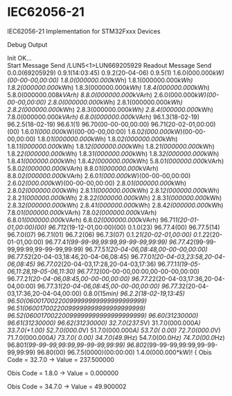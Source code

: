 # IEC62056-21
 IEC62056-21 Implementation for STM32Fxxx Devices


Debug Output 

Init OK...\
Start Message Send
/LUN5<1>LUN669205929
Readout Message Send
 0.0.0(69205929)
0.9.1(14:03:45)
0.9.2(20-04-06)
0.9.5(1)
1.6.0(000.000*kW)(00-00-00,00:00)
1.8.0(000000.000*kWh)
1.8.1(000000.000*kWh)
1.8.2(000000.000*kWh)
1.8.3(000000.000*kWh)
1.8.4(000000.000*kWh)
5.8.0(000000.008*kVArh)
8.8.0(000000.000*kVArh)
2.6.0(000.000*kW)(00-00-00,00:00)
2.8.0(000000.000*kWh)
2.8.1(000000.000*kWh)
2.8.2(000000.000*kWh)
2.8.3(000000.000*kWh)
2.8.4(000000.000*kWh)
7.8.0(000000.000*kVArh)
6.8.0(000000.000*kVArh)
96.1.3(18-02-19)
96.2.5(18-02-19)
96.6.1(1)
96.70(00-00-00,00:00)
96.71(20-02-01,00:00)(00)
1.6.0*1(000.000*kW)(00-00-00,00:00)
1.6.0*2(000.000*kW)(00-00-00,00:00)
1.8.0*1(000000.000*kWh)
1.8.0*2(000000.000*kWh)
1.8.1*1(000000.000*kWh)
1.8.1*2(000000.000*kWh)
1.8.2*1(000000.000*kWh)
1.8.2*2(000000.000*kWh)
1.8.3*1(000000.000*kWh)
1.8.3*2(000000.000*kWh)
1.8.4*1(000000.000*kWh)
1.8.4*2(000000.000*kWh)
5.8.0*1(000000.000*kVArh)
5.8.0*2(000000.000*kVArh)
8.8.0*1(000000.000*kVArh)
8.8.0*2(000000.000*kVArh)
2.6.0*1(000.000*kW)(00-00-00,00:00)
2.6.0*2(000.000*kW)(00-00-00,00:00)
2.8.0*1(000000.000*kWh)
2.8.0*2(000000.000*kWh)
2.8.1*1(000000.000*kWh)
2.8.1*2(000000.000*kWh)
2.8.2*1(000000.000*kWh)
2.8.2*2(000000.000*kWh)
2.8.3*1(000000.000*kWh)
2.8.3*2(000000.000*kWh)
2.8.4*1(000000.000*kWh)
2.8.4*2(000000.000*kWh)
7.8.0*1(000000.000*kVArh)
7.8.0*2(000000.000*kVArh)
6.8.0*1(000000.000*kVArh)
6.8.0*2(000000.000*kVArh)
96.71*1(20-01-01,00:00)(00)
96.71*2(19-12-01,00:00)(00)
0.1.0(23)
96.77.4(00)
96.77.5(14)
96.7.0(07)
96.7.1(01)
96.7.2(06)
96.7.3(07)
0.1.2*1(20-02-01,00:00)
0.1.2*2(20-01-01,00:00)
96.77.4*1(99-99-99,99:99,99-99-99,99:99)
96.77.4*2(99-99-99,99:99,99-99-99,99:99)
96.77.5*1(20-04-06,08:48,00-00-00,00:00)
96.77.5*2(20-04-03,18:46,20-04-06,08:45)
96.77.0*1(20-04-03,23:58,20-04-06,08:45)
96.77.0*2(20-04-03,17:28,20-04-03,17:36)
96.77.1*1(19-05-06,11:28,19-05-06,11:30)
96.77.1*2(00-00-00,00:00,00-00-00,00:00)
96.77.2*1(20-04-06,08:45,00-00-00,00:00)
96.77.2*2(20-04-03,17:36,20-04-04,00:00)
96.77.3*1(20-04-06,08:45,00-00-00,00:00)
96.77.3*2(20-04-03,17:36,20-04-04,00:00)
0.8.0(15*min)
96.2.2(18-02-19,13:45)
96.50(06001700220099999999999999999999)
96.51(06001700220099999999999999999999)
96.52(06001700220099999999999999999999)
96.60(31230000)
96.61(31230000)
96.62(31230000)
32.7.0(237.5*V)
31.7.0(000.000*A)
33.7.0(+1.00)
52.7.0(000.0*V)
51.7.0(000.000*A)
53.7.0( 0.00)
72.7.0(000.0*V)
71.7.0(000.000*A)
73.7.0( 0.00)
34.7.0(49.9*Hz)
54.7.0(00.0*Hz)
74.7.0(00.0*Hz)
96.80*1(99-99-99,99:99,99-99-99,99:99)
96.80*2(99-99-99,99:99,99-99-99,99:99)
96.80(00)
96.7.5(0000)(00:00:00)
1.4.0(000.000*kW)!
 {
 Obis Code = 32.7.0 -> Value = 237.500000 

 Obis Code = 1.8.0 -> Value = 0.000000 

 Obis Code = 34.7.0 -> Value = 49.900002 

